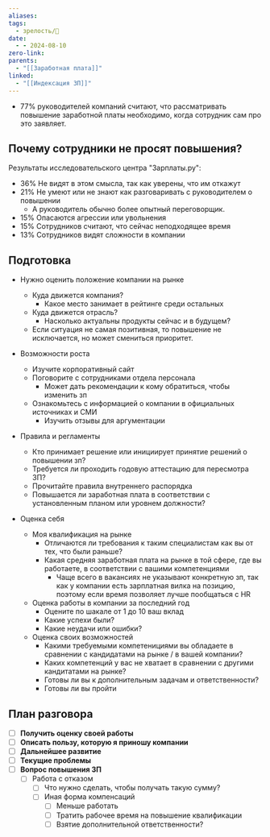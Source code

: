 ```yaml
---
aliases: 
tags:
  - зрелость/🌱
date:
  - - 2024-08-10
zero-link: 
parents:
  - "[[Заработная плата]]"
linked:
  - "[[Индексация ЗП]]"
---
```

- 77% руководителей компаний считают, что рассматривать повышение заработной платы необходимо, когда сотрудник сам про это заявляет.

## Почему сотрудники не просят повышения?
Результаты исследовательского центра "Зарплаты.ру":
- 36% Не видят в этом смысла, так как уверены, что им откажут
- 21% Не умеют или не знают как разговаривать с руководителем о повышении
	- А руководитель обычно более опытный переговорщик.
- 15% Опасаются агрессии или увольнения
- 15% Сотрудников считают, что сейчас неподходящее время
- 13% Сотрудников видят сложности в компании

## Подготовка
- Нужно оценить положение компании на рынке
	- Куда движется компания?
		- Какое место занимает в рейтинге среди остальных
	- Куда движется отрасль?
		- Насколько актуальны продукты сейчас и в будущем?
	- Если ситуация не самая позитивная, то повышение не исключается, но может смениться приоритет.
- Возможности роста
	- Изучите корпоративный сайт
	- Поговорите с сотрудниками отдела персонала
		- Может дать рекомендации к кому обратиться, чтобы изменить зп
	- Ознакомьтесь с информацией о компании в официальных источниках и СМИ
		- Изучить отзывы для аргументации
- Правила и регламенты
	- Кто принимает решение или инициирует принятие решений о повышении зп?
	- Требуется ли проходить годовую аттестацию для пересмотра ЗП?
	- Прочитайте правила внутреннего распорядка
	- Повышается ли заработная плата в соответствии с установленным планом или уровнем должности?

- Оценка себя
	- Моя квалификация на рынке
		- Отличаются ли требования к таким специалистам как вы от тех, что были раньше?
		- Какая средняя заработная плата на рынке в той сфере, где вы работаете, в соответствии с вашими компетенциями
			- Чаще всего в вакансиях не указывают конкретную зп, так как у компании есть зарплатная вилка на позицию, поэтому если время позволяет лучше пообщаться с HR
	- Оценка работы в компании за последний год
		- Оцените по шакале от 1 до 10 ваш вклад
		- Какие успехи были?
		- Какие неудачи или ошибки?
	- Оценка своих возможностей
		- Какими требуемыми компетенициями вы обладаете в сравнении с кандидатами на рынке / в вашей компании?
		- Каких компетенций у вас не хватает в сравнении с другими кандитатами на рынке?
		- Готовы ли вы к дополнительным задачам и ответственности?
		- Готовы ли вы пройти 

## План разговора
- [ ] **Получить оценку своей работы**
- [ ] **Описать пользу, которую я приношу компании**
- [ ] **Дальнейшее развитие**
- [ ] **Текущие проблемы**
- [ ] **Вопрос повышения ЗП**
	- [ ] Работа с отказом
		- [ ] Что нужно сделать, чтобы получать такую сумму? 
		- [ ] Иная форма компенсаций
			- [ ] Меньше работать
			- [ ] Тратить рабочее время на повышение квалификации
			- [ ] Взятие дополнительной ответственности?